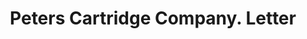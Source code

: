 ---
doi: 10.7916/D8HM6MJS
date_other: '1906'
date_other_textual: '1906'
form: correspondence
genre:
- Letters (correspondence)
name:
- Peters Cartridge Company
object_in_context_url: https://biggert.cul.columbia.edu/items/view/ave_biggert_01267
subject_hierarchical_geographic:
- Cincinnati, Ohio, United States
subject_name:
- Peters Cartridge Company
title: Peters Cartridge Company. Letter
sort_title: Peters Cartridge Company. Letter
call_number: ave_biggert_01267
coordinates:
- 39.1,-84.51666666666667
pid: ave_biggert_01267
identifiers: ave_biggert_01267
thumbnail: https://derivativo-1.library.columbia.edu/iiif/2/ldpd:343191/full/!256,256/0/native.jpg
permalink: "/items/ave_biggert_01267/"
layout: iiif-image-page
---